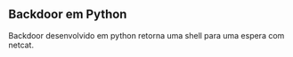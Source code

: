 ## Backdoor em Python
Backdoor desenvolvido em python retorna uma shell para uma espera com netcat.

